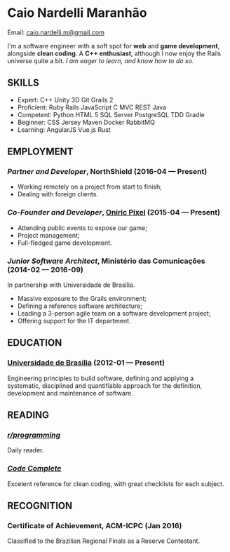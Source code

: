 Caio Nardelli Maranhão
============
Email: caio.nardelli.m@gmail.com



I'm a software engineer with a soft spot for **web** and **game development**, alongside **clean coding**. A **C++ enthusiast**, although I now enjoy the Rails universe quite a bit. *I am eager to learn, and know how to do so*.

## SKILLS

  - Expert: C++ Unity 3D Git Grails 2 
  - Proficient: Ruby Rails JavaScript C MVC REST Java 
  - Competent: Python HTML 5 SQL Server PostgreSQL TDD Gradle 
  - Beginner: CSS Jersey Maven Docker RabbitMQ 
  - Learning: AngularJS Vue.js Rust 

## EMPLOYMENT

### *Partner and Developer*, NorthShield (2016-04 — Present)


  - Working remotely on a project from start to finish;
  - Dealing with foreign clients.

### *Co-Founder and Developer*, [Oniric Pixel](http://www.oniricpixel.com.br) (2015-04 — Present)


  - Attending public events to expose our game;
  - Project management;
  - Full-fledged game development.

### *Junior Software Architect*, Ministério das Comunicações (2014-02 — 2016-09)

In partnership with Universidade de Brasília.
  - Massive exposure to the Grails environment;
  - Defining a reference software architecture;
  - Leading a 3-person agile team on a software development project;
  - Offering support for the IT department.




## EDUCATION

### [Universidade de Brasília](https://unb.br/) (2012-01 — Present)

Engineering principles to build software, defining and applying a systematic, disciplined and quantifiable approach for the definition, development and maintenance of software.






## READING

### [*r/programming*](https://www.reddit.com/r/programming/)
Daily reader.

### [*Code Complete*](https://www.amazon.com/Code-Complete-Practical-Handbook-Construction/dp/0735619670)
Excelent reference for clean coding, with great checklists for each subject.



## RECOGNITION

### Certificate of Achievement, ACM-ICPC (Jan 2016)
Classified to the Brazilian Regional Finals as a Reserve Contestant.





